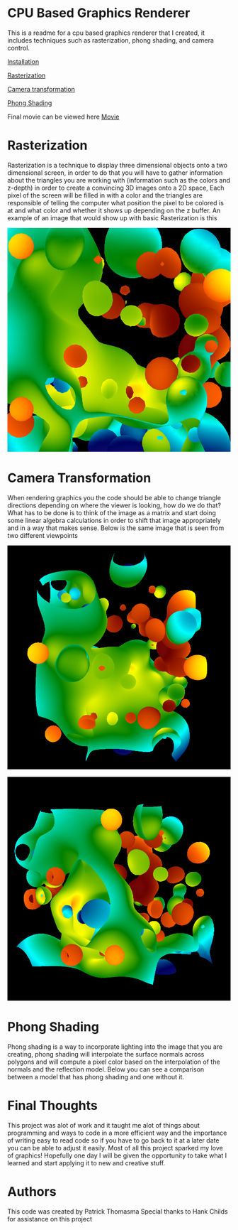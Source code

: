 # CPU Based Graphics Renderer

This is a readme for a cpu based graphics renderer that I created, it includes techniques such as rasterization, phong shading, and camera control.

[Installation](#Installation)

[Rasterization](#Rasterization)

[Camera transformation](#Camera-transformation)

[Phong Shading](#Phong-Shading)


Final movie can be viewed here [Movie](https://www.youtube.com/watch?v=1PQ-9w8j_hk)

# Rasterization 
Rasterization is a technique to display three dimensional objects onto a two dimensional screen, in order to do that you will have to gather information about the triangles you are working with (information such as the colors and z-depth) in order to create a convincing 3D images onto a 2D space, Each pixel of the screen will be filled in with a color and the triangles are responsible of telling the computer what position the pixel to be colored is at and what color and whether it shows up depending on the z buffer. An example of an image that would show up with basic Rasterization is this 

![Raster](Images/allTriangles.png)

# Camera Transformation
When rendering graphics you the code should be able to change triangle directions depending on where the viewer is looking, how do we do that? What has to be done is to think of the image as a matrix and start doing some linear algebra calculations in order to shift that image appropriately and in a way that makes sense. Below is the same image that is seen from two different viewpoints

![Image1](Images/frame000.png)

![Image2](Images/frame750.png)

# Phong Shading
Phong shading is a way to incorporate lighting into the image that you are creating, phong shading will interpolate the surface normals across polygons and will compute a pixel color based on the interpolation of the normals and the reflection model. Below you can see a comparison between a model that has phong shading and one without it.

# Final Thoughts
This project was alot of work and it taught me alot of things about programming and ways to code in a more efficient way and the importance of writing easy to read code so if you have to go back to it at a later date you can be able to adjust it easily. Most of all this project sparked my love of graphics! Hopefully one day I will be given the opportunity to take what I learned and start applying it to new and creative stuff.

# Authors
This code was created by Patrick Thomasma
Special thanks to Hank Childs for assistance on this project
